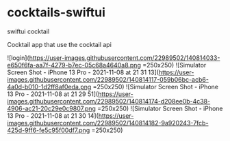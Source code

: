# cocktails-swiftui
swiftui cocktail

Cocktail app that use the cocktail api

![login](https://user-images.githubusercontent.com/22989502/140814033-e650f6fa-aa7f-4279-b7ec-05c68a4640a8.png  =250x250)
![Simulator Screen Shot - iPhone 13 Pro - 2021-11-08 at 21 31 13](https://user-images.githubusercontent.com/22989502/140814117-059b06bc-acb6-4a0d-b010-1d2ff8af0eda.png =250x250)
![Simulator Screen Shot - iPhone 13 Pro - 2021-11-08 at 21 29 51](https://user-images.githubusercontent.com/22989502/140814174-d208ee0b-4c38-4906-ac21-20c29e0c9807.png =250x250)
![Simulator Screen Shot - iPhone 13 Pro - 2021-11-08 at 21 30 14](https://user-images.githubusercontent.com/22989502/140814182-9a920243-7fcb-425d-9ff6-fe5c95f00df7.png =250x250)


